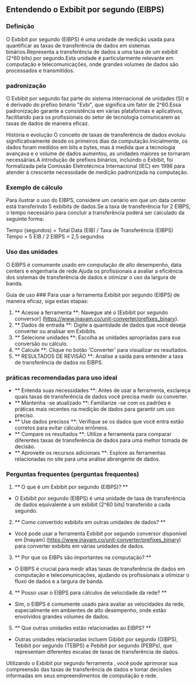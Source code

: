 ## Entendendo o Exbibit por segundo (EIBPS)

### Definição
O Exbibit por segundo (EIBPS) é uma unidade de medição usada para quantificar as taxas de transferência de dados em sistemas binários.Representa a transferência de dados a uma taxa de um exbibit (2^60 bits) por segundo.Esta unidade é particularmente relevante em computação e telecomunicações, onde grandes volumes de dados são processados ​​e transmitidos.

### padronização
O Exbibit por segundo faz parte do sistema internacional de unidades (SI) e é derivado do prefixo binário "Exbi", que significa um fator de 2^60.Essa padronização garante a consistência em várias plataformas e aplicativos, facilitando para os profissionais do setor de tecnologia comunicarem as taxas de dados de maneira eficaz.

História e evolução
O conceito de taxas de transferência de dados evoluiu significativamente desde os primeiros dias da computação.Inicialmente, os dados foram medidos em bits e bytes, mas à medida que a tecnologia avançava e o volume de dados aumentou, as unidades maiores se tornaram necessárias.A introdução de prefixos binários, incluindo o Exbibit, foi formalizada pela Comissão Eletrotécnica Internacional (IEC) em 1998 para atender à crescente necessidade de medição padronizada na computação.

### Exemplo de cálculo
Para ilustrar o uso do EIBPS, considere um cenário em que um data center está transferindo 5 exbibits de dados.Se a taxa de transferência for 2 EIBPS, o tempo necessário para concluir a transferência poderá ser calculado da seguinte forma:

Tempo (segundos) = Total Data (EIB) / Taxa de Transferência (EIBPS)
Tempo = 5 EIB / 2 EIBPS = 2,5 segundos

### Uso das unidades
O EIBPS é comumente usado em computação de alto desempenho, data centers e engenharia de rede.Ajuda os profissionais a avaliar a eficiência dos sistemas de transferência de dados e otimizar o uso da largura de banda.

Guia de uso ###
Para usar a ferramenta Exbibit por segundo (EIBPS) de maneira eficaz, siga estas etapas:
1. ** Acesse a ferramenta **: Navegue até o [Exbibit por segundo conversor] (https://www.inayam.co/unit-converter/prefixes_binary).
2. ** Dados de entrada **: Digite a quantidade de dados que você deseja converter ou analisar em Exbibits.
3. ** Selecione unidades **: Escolha as unidades apropriadas para sua conversão ou cálculo.
4. ** Calcule **: Clique no botão 'Converter' para visualizar os resultados.
5. ** RESULTADOS DE REVISÃO **: Analise a saída para entender a taxa de transferência de dados no EIBPS.

### práticas recomendadas para uso ideal
- ** Entenda suas necessidades **: Antes de usar a ferramenta, esclareça quais taxas de transferência de dados você precisa medir ou converter.
- ** Mantenha -se atualizado **: Familiarize -se com os padrões e práticas mais recentes na medição de dados para garantir um uso preciso.
- ** Use dados precisos **: Verifique se os dados que você entra estão corretos para evitar cálculos errôneos.
- ** Compare os resultados **: Utilize a ferramenta para comparar diferentes taxas de transferência de dados para uma melhor tomada de decisão.
- ** Aproveite os recursos adicionais **: Explore as ferramentas relacionadas no site para uma análise abrangente de dados.

### Perguntas frequentes (perguntas frequentes)

1. ** O que é um Exbibit por segundo (EIBPS)? **
- O Exbibit por segundo (EIBPS) é uma unidade de taxa de transferência de dados equivalente a um exbibit (2^60 bits) transferido a cada segundo.

2. ** Como convertido exbibits em outras unidades de dados? **
- Você pode usar a ferramenta Exbibit por segundo conversor disponível em [Inayam] (https://www.inayam.co/unit-converter/prefixes_binary) para converter exbibits em várias unidades de dados.

3. ** Por que os EIBPs são importantes na computação? **
- O EIBPS é crucial para medir altas taxas de transferência de dados em computação e telecomunicações, ajudando os profissionais a otimizar o fluxo de dados e a largura de banda.

4. ** Posso usar o EIBPS para cálculos de velocidade da rede? **
- Sim, o EIBPS é comumente usado para avaliar as velocidades da rede, especialmente em ambientes de alto desempenho, onde estão envolvidos grandes volumes de dados.

5. ** Que outras unidades estão relacionadas ao EIBPS? **
- Outras unidades relacionadas incluem Gibibit por segundo (GIBPS), Tebibit por segundo (TEBPS) e Pebibit por segundo (PEBPs), que representam diferentes escalas de taxas de transferência de dados.

Utilizando o Exbibit por segundo ferramenta , você pode aprimorar sua compreensão das taxas de transferência de dados e tomar decisões informadas em seus empreendimentos de computação e rede.